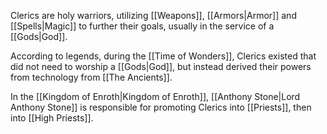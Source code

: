 
Clerics are holy warriors, utilizing [[Weapons]], [[Armors|Armor]] and [[Spells|Magic]] to further their goals, usually in the service of a [[Gods|God]].

According to legends, during the [[Time of Wonders]], Clerics existed that did not need to worship a [[Gods|God]], but instead derived their powers from technology from [[The Ancients]].

In the [[Kingdom of Enroth|Kingdom of Enroth]], [[Anthony Stone|Lord Anthony Stone]] is responsible for promoting Clerics into [[Priests]], then into [[High Priests]].